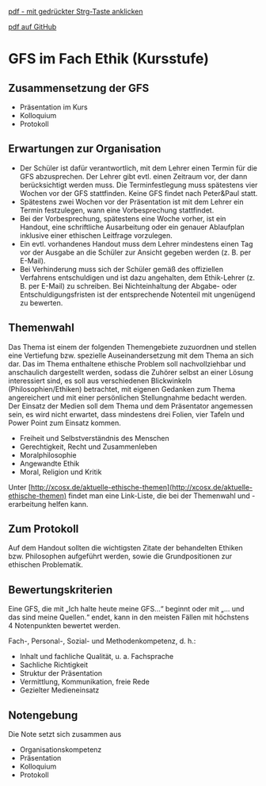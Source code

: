 [pdf - mit gedrückter Strg-Taste anklicken](pdf/GFS-Vorgaben_Ethik_Kursstufe.pdf)

[pdf auf GitHub](https://github.com/DorKeinath/Ethik-Kurs/blob/master/HOs/pdf/GFS-Vorgaben_Ethik_Kursstufe.pdf)

# GFS im Fach Ethik (Kursstufe)

## Zusammensetzung der GFS

- Präsentation im Kurs
- Kolloquium
- Protokoll

## Erwartungen zur Organisation

- Der Schüler ist dafür verantwortlich, mit dem Lehrer einen Termin für die GFS abzusprechen. Der Lehrer gibt evtl. einen Zeitraum vor, der dann berücksichtigt werden muss. Die Terminfestlegung muss spätestens vier Wochen vor der GFS stattfinden. Keine GFS findet nach Peter&Paul statt.
- Spätestens zwei Wochen vor der Präsentation ist mit dem Lehrer ein Termin festzulegen, wann eine Vorbesprechung stattfindet.
- Bei der Vorbesprechung, spätestens eine Woche vorher, ist ein Handout, eine schriftliche Ausarbeitung oder ein genauer Ablaufplan inklusive einer ethischen Leitfrage vorzulegen.
- Ein evtl. vorhandenes Handout muss dem Lehrer mindestens einen Tag vor der Ausgabe an die Schüler zur Ansicht gegeben werden (z. B. per E-Mail).
- Bei Verhinderung muss sich der Schüler gemäß des offiziellen Verfahrens entschuldigen und ist dazu angehalten, dem Ethik-Lehrer (z. B. per E-Mail) zu schreiben. Bei Nichteinhaltung der Abgabe- oder Entschuldigungsfristen ist der entsprechende Notenteil mit ungenügend zu bewerten.

## Themenwahl

Das Thema ist einem der folgenden Themengebiete zuzuordnen und stellen eine Vertiefung bzw. spezielle Auseinandersetzung mit dem Thema an sich dar. Das im Thema enthaltene ethische Problem soll nachvollziehbar und anschaulich dargestellt werden, sodass die Zuhörer selbst an einer Lösung interessiert sind, es soll aus verschiedenen Blickwinkeln (Philosophien/Ethiken) betrachtet, mit eigenen Gedanken zum Thema angereichert und mit einer persönlichen Stellungnahme bedacht werden. Der Einsatz der Medien soll dem Thema und dem Präsentator angemessen sein, es wird nicht erwartet, dass mindestens drei Folien, vier Tafeln und Power Point zum Einsatz kommen.

- Freiheit und Selbstverständnis des Menschen
- Gerechtigkeit, Recht und Zusammenleben
- Moralphilosophie
- Angewandte Ethik
- Moral, Religion und Kritik

Unter [http://xcosx.de/aktuelle-ethische-themen](http://xcosx.de/aktuelle-ethische-themen) findet man eine Link-Liste, die bei der Themenwahl und -erarbeitung helfen kann.

## Zum Protokoll
Auf dem Handout sollten die wichtigsten Zitate der behandelten Ethiken bzw. Philosophen aufgeführt werden, sowie die Grundpositionen zur ethischen Problematik.

## Bewertungskriterien
Eine GFS, die mit „Ich halte heute meine GFS...“ beginnt oder mit „... und das sind meine Quellen.“ endet, kann in den meisten Fällen mit höchstens 4 Notenpunkten bewertet werden.

Fach-, Personal-, Sozial- und Methodenkompetenz, d. h.:

- Inhalt und fachliche Qualität, u. a. Fachsprache
- Sachliche Richtigkeit
- Struktur der Präsentation
- Vermittlung, Kommunikation, freie Rede
- Gezielter Medieneinsatz

## Notengebung

Die Note setzt sich zusammen aus

* Organisationskompetenz
* Präsentation
* Kolloquium
* Protokoll
